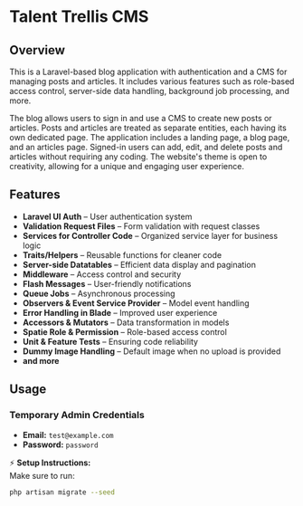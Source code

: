 # Talent Trellis CMS

## Overview  
This is a Laravel-based blog application with authentication and a CMS for managing posts and articles. It includes various features such as role-based access control, server-side data handling, background job processing, and more.  

The blog allows users to sign in and use a CMS to create new posts or articles. Posts and articles are treated as separate entities, each having its own dedicated page. The application includes a landing page, a blog page, and an articles page. Signed-in users can add, edit, and delete posts and articles without requiring any coding. The website's theme is open to creativity, allowing for a unique and engaging user experience.  


## Features  
- **Laravel UI Auth** – User authentication system  
- **Validation Request Files** – Form validation with request classes  
- **Services for Controller Code** – Organized service layer for business logic  
- **Traits/Helpers** – Reusable functions for cleaner code  
- **Server-side Datatables** – Efficient data display and pagination  
- **Middleware** – Access control and security  
- **Flash Messages** – User-friendly notifications  
- **Queue Jobs** – Asynchronous processing  
- **Observers & Event Service Provider** – Model event handling  
- **Error Handling in Blade** – Improved user experience  
- **Accessors & Mutators** – Data transformation in models  
- **Spatie Role & Permission** – Role-based access control  
- **Unit & Feature Tests** – Ensuring code reliability  
- **Dummy Image Handling** – Default image when no upload is provided  
- **and more** 

## Usage  

### Temporary Admin Credentials  
- **Email:** `test@example.com`  
- **Password:** `password`  

⚡ **Setup Instructions:**  
Make sure to run:  
```bash
php artisan migrate --seed
